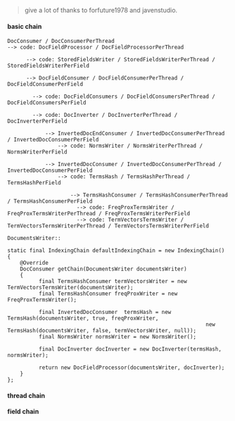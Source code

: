 > give a lot of thanks to forfuture1978 and javenstudio.

#### basic chain

    DocConsumer / DocConsumerPerThread
    --> code: DocFieldProcessor / DocFieldProcessorPerThread
    
          --> code: StoredFieldsWriter / StoredFieldsWriterPerThread / StoredFieldsWriterPerField
          
          --> DocFieldConsumer / DocFieldConsumerPerThread / DocFieldConsumerPerField
          
            --> code: DocFieldConsumers / DocFieldConsumersPerThread / DocFieldConsumersPerField
            
            --> code: DocInverter / DocInverterPerThread / DocInverterPerField
            
                --> InvertedDocEndConsumer / InvertedDocConsumerPerThread / InvertedDocConsumerPerField
                    --> code: NormsWriter / NormsWriterPerThread / NormsWriterPerField
                
                --> InvertedDocConsumer / InvertedDocConsumerPerThread / InvertedDocConsumerPerField
                    --> code: TermsHash / TermsHashPerThread / TermsHashPerField

                        --> TermsHashConsumer / TermsHashConsumerPerThread / TermsHashConsumerPerField
                          --> code: FreqProxTermsWriter / FreqProxTermsWriterPerThread / FreqProxTermsWriterPerField
                          --> code: TermVectorsTermsWriter / TermVectorsTermsWriterPerThread / TermVectorsTermsWriterPerField

    DocumentsWriter::
    
    static final IndexingChain defaultIndexingChain = new IndexingChain() 
    {
        @Override
        DocConsumer getChain(DocumentsWriter documentsWriter) 
        {
              final TermsHashConsumer termVectorsWriter = new TermVectorsTermsWriter(documentsWriter);
              final TermsHashConsumer freqProxWriter = new FreqProxTermsWriter();
            
              final InvertedDocConsumer  termsHash = new TermsHash(documentsWriter, true, freqProxWriter,
                                                                   new TermsHash(documentsWriter, false, termVectorsWriter, null));
              final NormsWriter normsWriter = new NormsWriter();
              
              final DocInverter docInverter = new DocInverter(termsHash, normsWriter);
              
              return new DocFieldProcessor(documentsWriter, docInverter);
        }
    };


#### thread chain



#### field chain
























